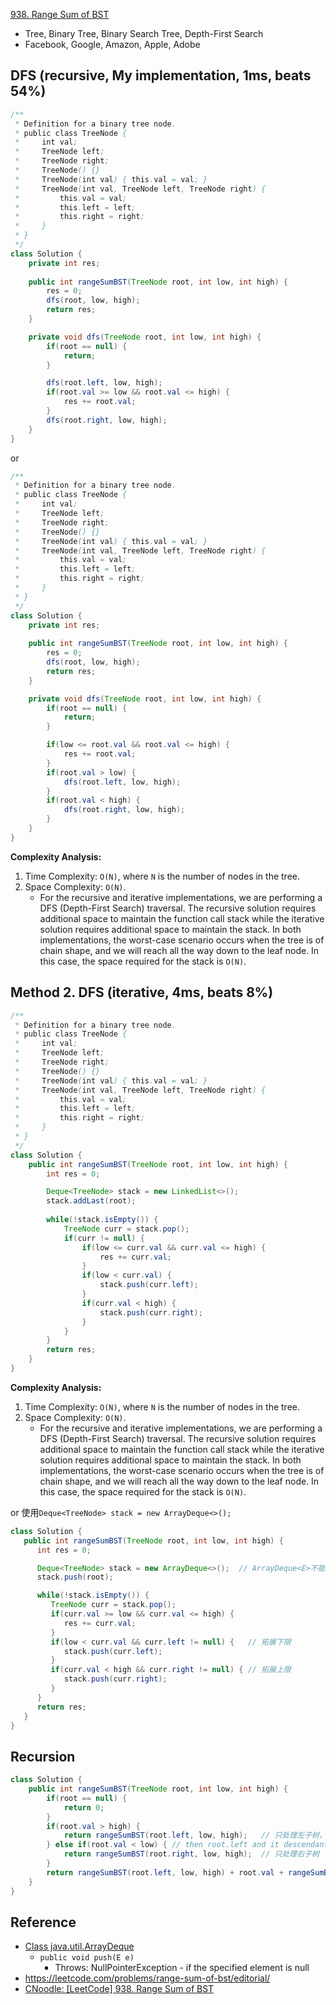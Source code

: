 [938. Range Sum of BST](https://leetcode.com/problems/range-sum-of-bst/description/)

* Tree, Binary Tree, Binary Search Tree, Depth-First Search 
* Facebook, Google, Amazon, Apple, Adobe


## DFS (recursive, My implementation, 1ms, beats 54%)
```Java
/**
 * Definition for a binary tree node.
 * public class TreeNode {
 *     int val;
 *     TreeNode left;
 *     TreeNode right;
 *     TreeNode() {}
 *     TreeNode(int val) { this.val = val; }
 *     TreeNode(int val, TreeNode left, TreeNode right) {
 *         this.val = val;
 *         this.left = left;
 *         this.right = right;
 *     }
 * }
 */
class Solution {
    private int res;
    
    public int rangeSumBST(TreeNode root, int low, int high) {
        res = 0;
        dfs(root, low, high);
        return res;
    }

    private void dfs(TreeNode root, int low, int high) {
        if(root == null) {
            return;
        }

        dfs(root.left, low, high);
        if(root.val >= low && root.val <= high) {
            res += root.val;
        }
        dfs(root.right, low, high);        
    }
}
```

or 

```Java
/**
 * Definition for a binary tree node.
 * public class TreeNode {
 *     int val;
 *     TreeNode left;
 *     TreeNode right;
 *     TreeNode() {}
 *     TreeNode(int val) { this.val = val; }
 *     TreeNode(int val, TreeNode left, TreeNode right) {
 *         this.val = val;
 *         this.left = left;
 *         this.right = right;
 *     }
 * }
 */
class Solution {
    private int res;
    
    public int rangeSumBST(TreeNode root, int low, int high) {
        res = 0;
        dfs(root, low, high);
        return res;
    }

    private void dfs(TreeNode root, int low, int high) {
        if(root == null) {
            return;
        }

        if(low <= root.val && root.val <= high) {
            res += root.val;
        }   
        if(root.val > low) {
            dfs(root.left, low, high);
        }
        if(root.val < high) {
            dfs(root.right, low, high);
        }
    }
}
```
**Complexity Analysis:**
1. Time Complexity: `O(N)`, where `N` is the number of nodes in the tree.
2. Space Complexity: `O(N)`.
    * For the recursive and iterative implementations, we are performing a DFS (Depth-First Search) traversal. The recursive solution requires additional space to maintain the function call stack while the iterative solution requires additional space to maintain the stack. In both implementations, the worst-case scenario occurs when the tree is of chain shape, and we will reach all the way down to the leaf node. In this case, the space required for the stack is `O(N)`.


## Method 2. DFS (iterative, 4ms, beats 8%)
```Java
/**
 * Definition for a binary tree node.
 * public class TreeNode {
 *     int val;
 *     TreeNode left;
 *     TreeNode right;
 *     TreeNode() {}
 *     TreeNode(int val) { this.val = val; }
 *     TreeNode(int val, TreeNode left, TreeNode right) {
 *         this.val = val;
 *         this.left = left;
 *         this.right = right;
 *     }
 * }
 */
class Solution {
    public int rangeSumBST(TreeNode root, int low, int high) {
        int res = 0;

        Deque<TreeNode> stack = new LinkedList<>();
        stack.addLast(root);
        
        while(!stack.isEmpty()) {
            TreeNode curr = stack.pop();
            if(curr != null) {
                if(low <= curr.val && curr.val <= high) {
                    res += curr.val;
                }
                if(low < curr.val) {
                    stack.push(curr.left);
                }
                if(curr.val < high) {
                    stack.push(curr.right);
                }
            }
        }
        return res;
    }
}
```
**Complexity Analysis:**
1. Time Complexity: `O(N)`, where `N` is the number of nodes in the tree.
2. Space Complexity: `O(N)`.
    * For the recursive and iterative implementations, we are performing a DFS (Depth-First Search) traversal. The recursive solution requires additional space to maintain the function call stack while the iterative solution requires additional space to maintain the stack. In both implementations, the worst-case scenario occurs when the tree is of chain shape, and we will reach all the way down to the leaf node. In this case, the space required for the stack is `O(N)`.

or 使用`Deque<TreeNode> stack = new ArrayDeque<>();`
```java
class Solution {
   public int rangeSumBST(TreeNode root, int low, int high) {
      int res = 0;

      Deque<TreeNode> stack = new ArrayDeque<>();  // ArrayDeque<E>不能接受null元素
      stack.push(root);

      while(!stack.isEmpty()) {
         TreeNode curr = stack.pop();
         if(curr.val >= low && curr.val <= high) {
            res += curr.val;
         }
         if(low < curr.val && curr.left != null) {   // 拓展下限
            stack.push(curr.left);
         }
         if(curr.val < high && curr.right != null) { // 拓展上限
            stack.push(curr.right);
         }
      }
      return res;
   }
}
```


## Recursion
```java
class Solution {
    public int rangeSumBST(TreeNode root, int low, int high) {
        if(root == null) {
            return 0;
        }
        if(root.val > high) {
            return rangeSumBST(root.left, low, high);   // 只处理左子树，early return
        } else if(root.val < low) { // then root.left and it descendants will be smaller than low
            return rangeSumBST(root.right, low, high);  // 只处理右子树
        }
        return rangeSumBST(root.left, low, high) + root.val + rangeSumBST(root.right, low, high);
    }
}
```


## Reference
* [Class java.util.ArrayDeque<E>](https://docs.oracle.com/en/java/javase/17/docs/api/java.base/java/util/ArrayDeque.html)
  * `public void push(E e)`
    * Throws: NullPointerException - if the specified element is null
* https://leetcode.com/problems/range-sum-of-bst/editorial/
* [CNoodle: [LeetCode] 938. Range Sum of BST](https://www.cnblogs.com/cnoodle/p/12242037.html)